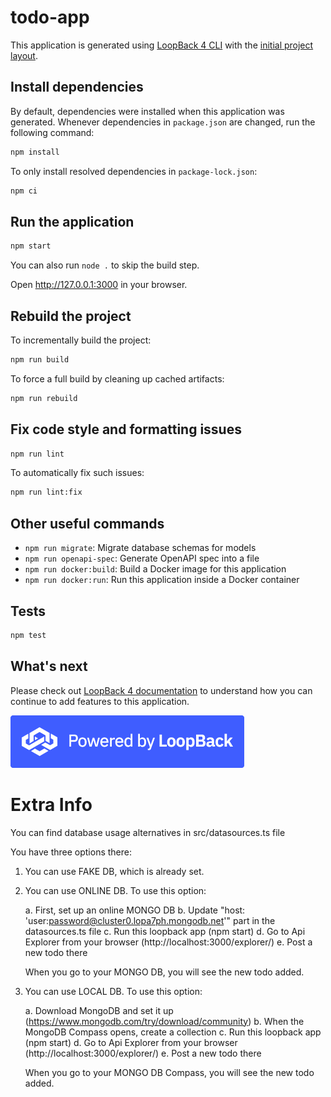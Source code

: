 # todo-app

This application is generated using [LoopBack 4 CLI](https://loopback.io/doc/en/lb4/Command-line-interface.html) with the
[initial project layout](https://loopback.io/doc/en/lb4/Loopback-application-layout.html).

## Install dependencies

By default, dependencies were installed when this application was generated.
Whenever dependencies in `package.json` are changed, run the following command:

```sh
npm install
```

To only install resolved dependencies in `package-lock.json`:

```sh
npm ci
```

## Run the application

```sh
npm start
```

You can also run `node .` to skip the build step.

Open http://127.0.0.1:3000 in your browser.

## Rebuild the project

To incrementally build the project:

```sh
npm run build
```

To force a full build by cleaning up cached artifacts:

```sh
npm run rebuild
```

## Fix code style and formatting issues

```sh
npm run lint
```

To automatically fix such issues:

```sh
npm run lint:fix
```

## Other useful commands

- `npm run migrate`: Migrate database schemas for models
- `npm run openapi-spec`: Generate OpenAPI spec into a file
- `npm run docker:build`: Build a Docker image for this application
- `npm run docker:run`: Run this application inside a Docker container

## Tests

```sh
npm test
```

## What's next

Please check out [LoopBack 4 documentation](https://loopback.io/doc/en/lb4/) to
understand how you can continue to add features to this application.

[![LoopBack](https://github.com/loopbackio/loopback-next/raw/master/docs/site/imgs/branding/Powered-by-LoopBack-Badge-(blue)-@2x.png)](http://loopback.io/)

# Extra Info

You can find database usage alternatives in src/datasources.ts file

You have three options there:

1. You can use FAKE DB, which is already set.

2. You can use ONLINE DB. To use this option:

    a.  First, set up an online MONGO DB
    b.  Update "host: 'user:password@cluster0.lopa7ph.mongodb.net'" part in the datasources.ts file
    c.  Run this loopback app (npm start)
    d.  Go to Api Explorer from your browser (http://localhost:3000/explorer/)
    e.  Post a new todo there

    When you go to your MONGO DB, you will see the new todo added.

3.  You can use LOCAL DB. To use this option:

    a.  Download MongoDB and set it up (https://www.mongodb.com/try/download/community)
    b.  When the MongoDB Compass opens, create a collection
    c.  Run this loopback app (npm start)
    d.  Go to Api Explorer from your browser (http://localhost:3000/explorer/)
    e.  Post a new todo there

    When you go to your MONGO DB Compass, you will see the new todo added.